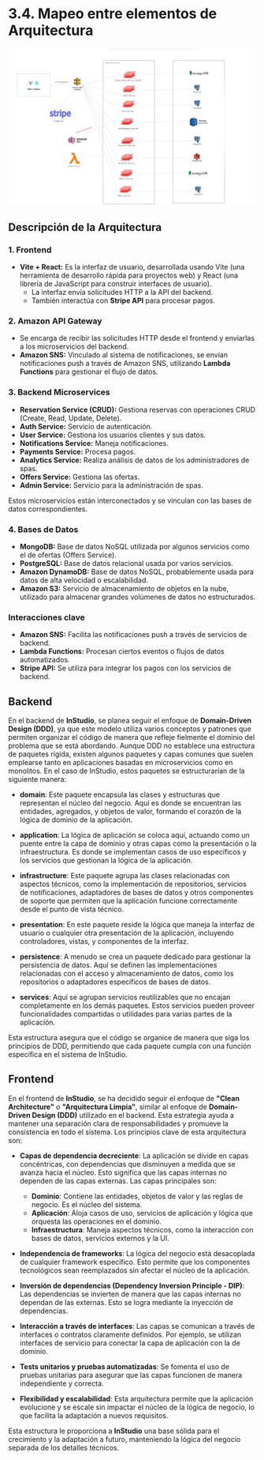 # 3.4. Mapeo entre elementos de Arquitectura

![Mapeo entre elementos de Arquitectura](MapeoElementosArquitectura.png)

## Descripción de la Arquitectura

### 1. Frontend 

- **Vite + React:** Es la interfaz de usuario, desarrollada usando Vite (una herramienta de desarrollo rápida para proyectos web) y React (una librería de JavaScript para construir interfaces de usuario). 
  - La interfaz envía solicitudes HTTP a la API del backend.
  - También interactúa con **Stripe API** para procesar pagos.

### 2. Amazon API Gateway 

- Se encarga de recibir las solicitudes HTTP desde el frontend y enviarlas a los microservicios del backend.
- **Amazon SNS:** Vinculado al sistema de notificaciones, se envían notificaciones push a través de Amazon SNS, utilizando **Lambda Functions** para gestionar el flujo de datos.

### 3. Backend Microservices 

- **Reservation Service (CRUD):** Gestiona reservas con operaciones CRUD (Create, Read, Update, Delete).
- **Auth Service:** Servicio de autenticación.
- **User Service:** Gestiona los usuarios clientes y sus datos.
- **Notifications Service:** Maneja notificaciones.
- **Payments Service:** Procesa pagos.
- **Analytics Service:** Realiza análisis de datos de los administradores de spas.
- **Offers Service:** Gestiona las ofertas.
- **Admin Service:** Servicio para la administración de spas.

Estos microservicios están interconectados y se vinculan con las bases de datos correspondientes.

### 4. Bases de Datos 

- **MongoDB:** Base de datos NoSQL utilizada por algunos servicios como el de ofertas (Offers Service).
- **PostgreSQL:** Base de datos relacional usada por varios servicios.
- **Amazon DynamoDB:** Base de datos NoSQL, probablemente usada para datos de alta velocidad o escalabilidad.
- **Amazon S3:** Servicio de almacenamiento de objetos en la nube, utilizado para almacenar grandes volúmenes de datos no estructurados.

### Interacciones clave

- **Amazon SNS:** Facilita las notificaciones push a través de servicios de backend.
- **Lambda Functions:** Procesan ciertos eventos o flujos de datos automatizados.
- **Stripe API:** Se utiliza para integrar los pagos con los servicios de backend.

## Backend

En el backend de **InStudio**, se planea seguir el enfoque de **Domain-Driven Design (DDD)**, ya que este modelo utiliza varios conceptos y patrones que permiten organizar el código de manera que refleje fielmente el dominio del problema que se está abordando. Aunque DDD no establece una estructura de paquetes rígida, existen algunos paquetes y capas comunes que suelen emplearse tanto en aplicaciones basadas en microservicios como en monolitos. En el caso de InStudio, estos paquetes se estructurarían de la siguiente manera:

- **domain**: Este paquete encapsula las clases y estructuras que representan el núcleo del negocio. Aquí es donde se encuentran las entidades, agregados, y objetos de valor, formando el corazón de la lógica de dominio de la aplicación.

- **application**: La lógica de aplicación se coloca aquí, actuando como un puente entre la capa de dominio y otras capas como la presentación o la infraestructura. Es donde se implementan casos de uso específicos y los servicios que gestionan la lógica de la aplicación.

- **infrastructure**: Este paquete agrupa las clases relacionadas con aspectos técnicos, como la implementación de repositorios, servicios de notificaciones, adaptadores de bases de datos y otros componentes de soporte que permiten que la aplicación funcione correctamente desde el punto de vista técnico.

- **presentation**: En este paquete reside la lógica que maneja la interfaz de usuario o cualquier otra presentación de la aplicación, incluyendo controladores, vistas, y componentes de la interfaz.

- **persistence**: A menudo se crea un paquete dedicado para gestionar la persistencia de datos. Aquí se definen las implementaciones relacionadas con el acceso y almacenamiento de datos, como los repositorios o adaptadores específicos de bases de datos.

- **services**: Aquí se agrupan servicios reutilizables que no encajan completamente en los demás paquetes. Estos servicios pueden proveer funcionalidades compartidas o utilidades para varias partes de la aplicación.

Esta estructura asegura que el código se organice de manera que siga los principios de DDD, permitiendo que cada paquete cumpla con una función específica en el sistema de InStudio.

## Frontend

En el frontend de **InStudio**, se ha decidido seguir el enfoque de **"Clean Architecture"** o **"Arquitectura Limpia"**, similar al enfoque de **Domain-Driven Design (DDD)** utilizado en el backend. Esta estrategia ayuda a mantener una separación clara de responsabilidades y promueve la consistencia en todo el sistema. Los principios clave de esta arquitectura son:

- **Capas de dependencia decreciente**: La aplicación se divide en capas concéntricas, con dependencias que disminuyen a medida que se avanza hacia el núcleo. Esto significa que las capas internas no dependen de las capas externas. Las capas principales son:
  - **Dominio**: Contiene las entidades, objetos de valor y las reglas de negocio. Es el núcleo del sistema.
  - **Aplicación**: Aloja casos de uso, servicios de aplicación y lógica que orquesta las operaciones en el dominio.
  - **Infraestructura**: Maneja aspectos técnicos, como la interacción con bases de datos, servicios externos y la UI.

- **Independencia de frameworks**: La lógica del negocio está desacoplada de cualquier framework específico. Esto permite que los componentes tecnológicos sean reemplazados sin afectar el núcleo de la aplicación.

- **Inversión de dependencias (Dependency Inversion Principle - DIP)**: Las dependencias se invierten de manera que las capas internas no dependan de las externas. Esto se logra mediante la inyección de dependencias.

- **Interacción a través de interfaces**: Las capas se comunican a través de interfaces o contratos claramente definidos. Por ejemplo, se utilizan interfaces de servicio para conectar la capa de aplicación con la de dominio.

- **Tests unitarios y pruebas automatizadas**: Se fomenta el uso de pruebas unitarias para asegurar que las capas funcionen de manera independiente y correcta.

- **Flexibilidad y escalabilidad**: Esta arquitectura permite que la aplicación evolucione y se escale sin impactar el núcleo de la lógica de negocio, lo que facilita la adaptación a nuevos requisitos.

Esta estructura le proporciona a **InStudio** una base sólida para el crecimiento y la adaptación a futuro, manteniendo la lógica del negocio separada de los detalles técnicos.
